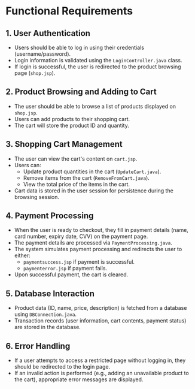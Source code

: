 # Functional Requirements

## 1. User Authentication
- Users should be able to log in using their credentials (username/password).
- Login information is validated using the `LoginController.java` class.
- If login is successful, the user is redirected to the product browsing page (`shop.jsp`).

## 2. Product Browsing and Adding to Cart
- The user should be able to browse a list of products displayed on `shop.jsp`.
- Users can add products to their shopping cart.
- The cart will store the product ID and quantity.

## 3. Shopping Cart Management
- The user can view the cart's content on `cart.jsp`.
- Users can:
  - Update product quantities in the cart (`UpdateCart.java`).
  - Remove items from the cart (`RemoveFromCart.java`).
  - View the total price of the items in the cart.
- Cart data is stored in the user session for persistence during the browsing session.

## 4. Payment Processing
- When the user is ready to checkout, they fill in payment details (name, card number, expiry date, CVV) on the payment page.
- The payment details are processed via `PaymentProcessing.java`.
- The system simulates payment processing and redirects the user to either:
  - `paymentsuccess.jsp` if payment is successful.
  - `paymenterror.jsp` if payment fails.
- Upon successful payment, the cart is cleared.

## 5. Database Interaction
- Product data (ID, name, price, description) is fetched from a database using `DBConnection.java`.
- Transaction records (user information, cart contents, payment status) are stored in the database.

## 6. Error Handling
- If a user attempts to access a restricted page without logging in, they should be redirected to the login page.
- If an invalid action is performed (e.g., adding an unavailable product to the cart), appropriate error messages are displayed.

